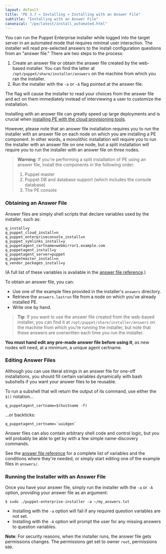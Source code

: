 ```yaml
---
layout: default
title: "PE 3.7 » Installing » Installing with an Answer File"
subtitle: "Installing with an Answer File"
canonical: "/pe/latest/install_automated.html"
---
```


You can run the Puppet Enterprise installer while logged into the target server in an automated mode that requires minimal user interaction. The installer will read pre-selected answers to the install configuration questions from an "answer file." There are two steps to the process:

1. Create an answer file or obtain the answer file created by the web-based installer. You can find the latter at `/opt/puppet/share/installer/answers` on the machine from which you ran the installer. 
2. Run the installer with the `-a` or `-A` flag pointed at the answer file.

The flag will cause the installer to read your choices from the answer file and act on them immediately instead of interviewing a user to customize the installation.

Installing with an answer file can greatly speed up large deployments and is crucial when [installing PE with the cloud provisioning tools](./cloudprovisioner_classifying_installing.html#installing-puppet). 

However, please note that an answer file installation requires you to run the installer with an answer file on each node on which you are installing a PE component. In other words, a monolithic installation will require you to run the installer with an answer file on one node, but a split installation will require you to run the installer with an answer file on three nodes. 

>**Warning**: If you're performing a split installation of PE using an answer file, install the components in the following order:
>
> 1. Puppet master
> 2. Puppet DB and database support (which includes the console database)
> 3. The PE console 

### Obtaining an Answer File

Answer files are simply shell scripts that declare variables used by the installer, such as:

    q_install=y
    q_puppet_cloud_install=n
    q_puppet_enterpriseconsole_install=n
    q_puppet_symlinks_install=y
    q_puppetagent_certname=webmirror1.example.com
    q_puppetagent_install=y
    q_puppetagent_server=puppet
    q_puppetmaster_install=n
    q_vendor_packages_install=y

(A full list of these variables is available in the [answer file reference][answerfile].)

To obtain an answer file, you can:

* Use one of the example files provided in the installer's `answers` directory.
* Retrieve the `answers.lastrun` file from a node on which you've already installed PE.
* Write one by hand.

>**Tip**: If you want to use the answer file created from the web-based installer, you can find it at `/opt/puppet/share/installer/answers` on the machine from which you’re running the installer, but note that these answers are overwritten each time you run the installer.

**You must hand edit any pre-made answer file before using it**, as new nodes will need, at a minimum, a unique agent certname.

### Editing Answer Files

Although you can use literal strings in an answer file for one-off installations, you should fill certain variables dynamically with bash subshells if you want your answer files to be reusable. 

To run a subshell that will return the output of its command, use either the `$()` notation...

    q_puppetagent_certname=$(hostname -f)

...or backticks:

    q_puppetagent_certname=`uuidgen`

Answer files can also contain arbitrary shell code and control logic, but you will probably be able to get by with a few simple name-discovery commands.

See the [answer file reference][answerfile] for a complete list of variables and the conditions where they're needed, or simply start editing one of the example files in `answers/`. 

[answerfile]: ./install_answer_file_reference.html

### Running the Installer with an Answer File

Once you have your answer file, simply run the installer with the `-a` or `-A` option, providing your answer file as an argument: 

    $ sudo ./puppet-enterprise-installer -a ~/my_answers.txt

* Installing with the `-a` option will fail if any required question variables are not set.
* Installing with the `-A` option will prompt the user for any missing answers to question variables.

**Note**: For security reasons, when the installer runs, the answer file gets permissions changes. The permissions get set to owner `root`, permissions `600`. 
